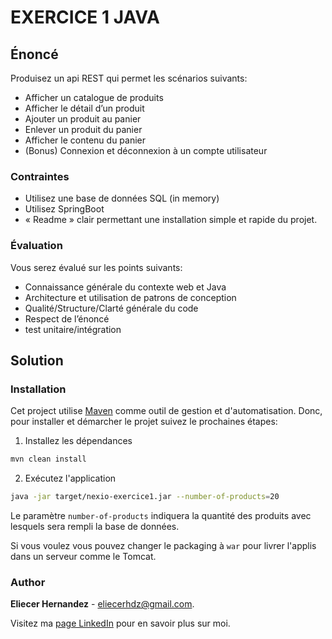 EXERCICE 1 JAVA
====================

## Énoncé

Produisez un api REST qui permet les scénarios suivants:
* Afficher un catalogue de produits
* Afficher le détail d’un produit
* Ajouter un produit au panier
* Enlever un produit du panier
* Afficher le contenu du panier
* (Bonus) Connexion et déconnexion à un compte utilisateur
 
### Contraintes

* Utilisez une base de données SQL (in memory)
* Utilisez SpringBoot
* « Readme » clair permettant une installation simple et rapide du projet.
 
### Évaluation

Vous serez évalué sur les points suivants:
* Connaissance générale du contexte web et Java
* Architecture et utilisation de patrons de conception
* Qualité/Structure/Clarté générale du code
* Respect de l’énoncé
* test unitaire/intégration
 

## Solution

### Installation

Cet project utilise [Maven][maven-website] comme outil de gestion et 
d'automatisation. Donc, pour installer et démarcher le projet suivez le 
prochaines étapes:

1. Installez les dépendances    

```bash
mvn clean install
```

2. Exécutez l'application

```bash
java -jar target/nexio-exercice1.jar --number-of-products=20
```

Le paramètre `number-of-products` indiquera la quantité des produits avec
lesquels sera rempli la base de données.

Si vous voulez vous pouvez changer le packaging à `war` pour livrer 
l'applis dans un serveur comme le Tomcat.

### Author
**Eliecer Hernandez** - [eliecerhdz@gmail.com](mailto:eliecerhdz@gmail.com). 

Visitez ma [page LinkedIn][linkedin-page] pour en savoir plus sur moi.

[maven-website]: https://maven.apache.org/
[linkedin-page]: https://www.linkedin.com/in/eliecer-hern%C3%A1ndez-garbey-16172686/